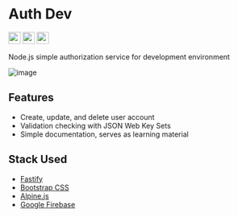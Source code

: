 # Auth Dev
<a href="https://opensource.org/license/mit"><img src="https://img.shields.io/badge/License-MIT-green?style=flat-square" height="24" /></a>
<a href="https://pnpm.io/"><img src="https://img.shields.io/badge/Package-PNPM-orange?style=flat-square" height="24" /></a>
<img src="https://img.shields.io/badge/Module-ECMAScript-yellow?style=flat-square" height="24" />

Node.js simple authorization service for development environment

![image](https://github.com/user-attachments/assets/6580081b-2122-4324-b546-c5615c5c39c8)

## Features
- Create, update, and delete user account
- Validation checking with JSON Web Key Sets
- Simple documentation, serves as learning material

## Stack Used
- [Fastify](https://fastify.dev/)
- [Bootstrap CSS](https://getbootstrap.com/)
- [Alpine.js](https://alpinejs.dev/)
- [Google Firebase](https://firebase.google.com/)
